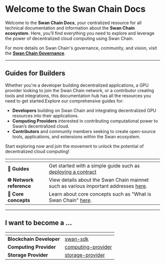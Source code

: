 # Welcome to the Swan Chain Docs



Welcome to the **Swan Chain Docs**, your centralized resource for all technical documentation and information about the **Swan Chain ecosystem**. Here, you’ll find everything you need to explore and leverage the power of decentralized cloud computing using Swan Chain.

For more details on Swan Chain's governance, community, and vision, visit the [**Swan Chain Governance**](https://github.com/swanchain/governance).

***

## **Guides for Builders**

Whether you're a developer building decentralized applications, a GPU provider looking to join the Swan Chain network, or a contributor creating tools and integrations, this documentation hub has all the resources you need to get started.Explore our comprehensive guides for:

* **Developers** building on Swan Chain and integrating decentralized GPU resources into their applications.
* **Computing Providers** interested in contributing computational power to Swan’s decentralized cloud.
* **Contributors** and community members seeking to create open-source tools, applications, and extensions within the Swan ecosystem.

Start exploring now and join the movement to unlock the potential of decentralized cloud computing!

<table data-view="cards"><thead><tr><th></th><th></th></tr></thead><tbody><tr><td>📄 <strong>Guides</strong></td><td>Get started with a simple guide such as <a href="https://github.com/swanchain/docs/blob/a4e9a38f2f67a4e01ef2538d9187d737c8397ceb/start-here/quick-start/deploying-your-first-smart-contract-with-remix.md">deploying a contract</a></td></tr><tr><td><strong>🌐 Network reference</strong></td><td>View details about the Swan Chain mainnet such as various important addresses <a href="https://github.com/swanchain/docs/blob/a4e9a38f2f67a4e01ef2538d9187d737c8397ceb/broken-reference">here</a>.</td></tr><tr><td><strong>🌟 Core concepts</strong></td><td>Learn about core concepts such as "What is Swan Chain" <a href="https://github.com/swanchain/docs/blob/a4e9a38f2f67a4e01ef2538d9187d737c8397ceb/core-concepts">here</a>.</td></tr></tbody></table>

***

## I want to become a ...

<table data-view="cards"><thead><tr><th></th><th data-hidden data-card-target data-type="content-ref"></th></tr></thead><tbody><tr><td><strong>Blockchain Developer</strong></td><td><a href="bulders/tools/swan-sdk/">swan-sdk</a></td></tr><tr><td><strong>Computing Provider</strong></td><td><a href="bulders/computing-provider/">computing-provider</a></td></tr><tr><td><strong>Storage Provider</strong></td><td><a href="bulders/storage-provider/">storage-provider</a></td></tr></tbody></table>
